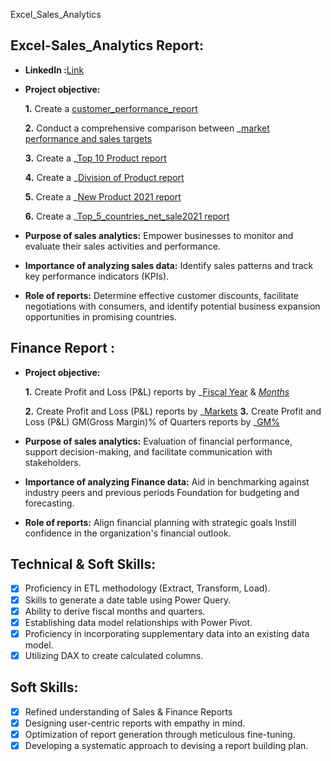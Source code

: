 Excel_Sales_Analytics
## Excel-Sales_Analytics Report: 

- **LinkedIn :**[Link](https://www.linkedin.com/posts/soundar-n-4488p_atliq-sales-and-finance-analytics-project-activity-7235521440492494848-0fKo?utm_source=share&utm_medium=member_desktop)

- **Project objective:** 

    **1.** Create a [customer_performance_report](https://github.com/soundar04/Excel_Sales_Analytics/blob/main/1_Customer_performance_report.pdf) 

    **2.** Conduct a comprehensive comparison between _[market performance and sales targets](https://github.com/soundar04/Excel_Sales_Analytics/blob/main/2_MarketPerformance_report.pdf)

    **3.** Create a _[Top 10 Product report](https://github.com/soundar04/Excel_Sales_Analytics/blob/main/3_Top10_product%20(1).pdf)

    **4.** Create a _[Division of Product report](https://github.com/soundar04/Excel_Sales_Analytics/blob/main/4_Division_report.pdf)

    **5.** Create a _[New Product 2021 report](https://github.com/soundar04/Excel_Sales_Analytics/blob/main/5_New_product_2021_report.pdf)

    **6.** Create a _[Top_5_countries_net_sale2021 report](https://github.com/soundar04/Excel_Sales_Analytics/blob/main/6_Top_5_countries_net_sale2021.pdf) 
  

- **Purpose of sales analytics:** Empower businesses to monitor and evaluate their sales activities and performance.

- **Importance of analyzing sales data:** Identify sales patterns and track key performance indicators (KPIs).

- **Role of reports:** Determine effective customer discounts, facilitate negotiations with consumers, and identify potential business expansion opportunities in promising countries.




## Finance Report :

- **Project objective:** 

    **1.** Create Profit and Loss (P&L) reports by _[Fiscal Year](https://github.com/soundar04/Excel_Sales_Analytics/blob/main/7_p%26l_year.pdf) & _[Months](https://github.com/soundar04/Excel_Sales_Analytics/blob/main/8_p%26l_quaeter_month.pdf)_ 

   **2.** Create Profit and Loss (P&L) reports by _[Markets](https://github.com/soundar04/Excel_Sales_Analytics/blob/main/9_p%26l_market.pdf)
   **3.** Create Profit and Loss (P&L) GM(Gross Margin)% of Quarters reports by _[GM%](https://github.com/soundar04/Excel_Sales_Analytics/blob/main/10_GM%25_by_quarted.pdf)
  

- **Purpose of sales analytics:** Evaluation of financial performance, support decision-making, and facilitate communication with stakeholders.

- **Importance of analyzing Finance data:** Aid in benchmarking against industry peers and previous periods Foundation for budgeting and forecasting.

- **Role of reports:** Align financial planning with strategic goals Instill confidence in the organization's financial outlook.



## Technical & Soft Skills:
- [x]	Proficiency in ETL methodology (Extract, Transform, Load).
- [x]	Skills to generate a date table using Power Query.
- [x]	Ability to derive fiscal months and quarters.
- [x]	Establishing data model relationships with Power Pivot.
- [x]	Proficiency in incorporating supplementary data into an existing data model.
- [x]	Utilizing DAX to create calculated columns.

## Soft Skills:
- [x]	Refined understanding of Sales & Finance Reports
- [x]	Designing user-centric reports with empathy in mind.
- [x]	Optimization of report generation through meticulous fine-tuning.
- [x]	Developing a systematic approach to devising a report building plan.
